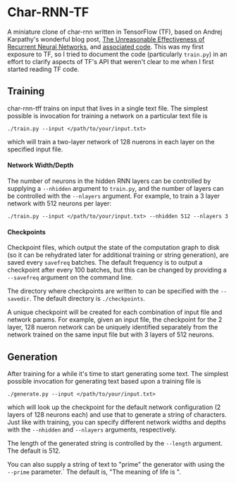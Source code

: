 # Char-RNN-TF

A miniature clone of char-rnn written in TensorFlow (TF), based on Andrej Karpathy's wonderful blog post, [The Unreasonable Effectiveness of Recurrent Neural Networks](http://karpathy.github.io/2015/05/21/rnn-effectiveness/), and [associated code](https://github.com/karpathy/char-rnn).  This was my first exposure to TF, so I tried to document the code (particularly `train.py`) in an effort to clarify aspects of TF's API that weren't clear to me when I first started reading TF code.

## Training

char-rnn-tff trains on input that lives in a single text file.  The simplest possible is invocation for training a network on a particular text file is
```
./train.py --input </path/to/your/input.txt>
```
which will train a two-layer network of 128 nuerons in each layer on the specified input file.

#### Network Width/Depth

The number of neurons in the hidden RNN layers can be controlled by supplying a `--nhidden` argument to `train.py`, and the number of layers can be controlled with the `--nlayers` argument.  For example, to train a 3 layer network with 512 neurons per layer:
```
./train.py --input </path/to/your/input.txt> --nhidden 512 --nlayers 3
```

#### Checkpoints

Checkpoint files, which output the state of the computation graph to disk (so it can be rehydrated later for additional training or string generation), are saved every `savefreq` batches.  The default frequency is to output a checkpoint after every 100 batches, but this can be changed by providing a `--savefreq` argument on the command line.  

The directory where checkpoints are written to can be specified with the `--savedir`.  The default directory is `./checkpoints`.

A unique checkpoint will be created for each combination of input file and network params.  For example, given an input file, the checkpoint for the 2 layer, 128 nueron network can be uniquely identified separately from the network trained on the same input file but with 3 layers of 512 neurons.

## Generation

After training for a while it's time to start generating some text.  The simplest possible invocation for generating text based upon a training file is
```
./generate.py --input </path/to/your/input.txt>
```
which will look up the checkpoint for the default network configuration (2 layers of 128 neurons each) and use that to generate a string of characters.  Just like with training, you can specify different network widths and depths with the `--nhidden` and `--nlayers` arguments, respectively.

The length of the generated string is controlled by the `--length` argument.  The default is 512.

You can also supply a string of text to "prime" the generator with using the `--prime` parameter.`  The default is, "The meaning of life is ".

